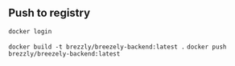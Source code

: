
## Push to registry

`docker login`


`docker build -t brezzly/breezely-backend:latest .`
`docker push brezzly/breezely-backend:latest`